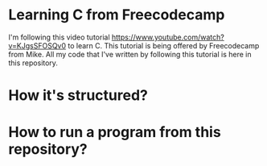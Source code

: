 # Learning C from Freecodecamp
I'm following this video tutorial https://www.youtube.com/watch?v=KJgsSFOSQv0 to learn C. This tutorial is being offered by Freecodecamp from Mike. All my code that I've written by following this tutorial is here in this repository.

# How it's structured?

# How to run a program from this repository?
